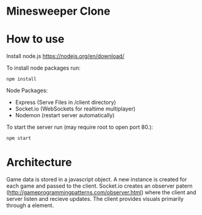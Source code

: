 Minesweeper Clone
=================

# How to use

Install node.js
https://nodejs.org/en/download/

To install node packages run:
```
npm install
```

Node Packages:
- Express (Serve Files in /client directory)
- Socket.io (WebSockets for realtime multiplayer) 
- Nodemon (restart server automatically)

To start the server run (may require root to open port 80.):
```
npm start
```

# Architecture

Game data is stored in a javascript object. A new instance is created for each game and passed to the client.
Socket.io creates an observer patern  (http://gameprogrammingpatterns.com/observer.html) where the client and server listen and recieve updates.
The client provides visuals primarily through a <canvas> element.

